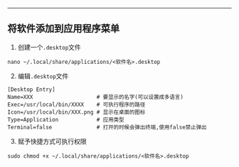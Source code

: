 
---
## 将软件添加到应用程序菜单
1. 创建一个`.desktop`文件
```shell
nano ~/.local/share/applications/<软件名>.desktop
``` 
2. 编辑`.desktop`文件
```shell
[Desktop Entry]
Name=XXX                    # 要显示的名字(可以设置成多语言)           
Exec=/usr/local/bin/XXXX    # 可执行程序的路径
Icon=/usr/local/bin/XXX.png # 显示在桌面的图标
Type=Application            # 应用类型
Terminal=false              # 打开的时候会弹出终端,使用false禁止弹出
```
3. 赋予快捷方式可执行权限
```shell
sudo chmod +x ~/.local/share/applications/<软件名>.desktop
``` 
